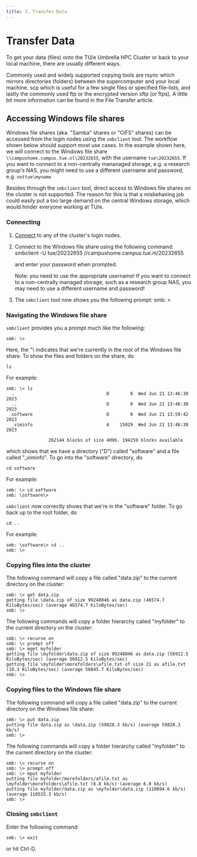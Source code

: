 ```yaml
---
title: 3. Transfer Data
---
```


# Transfer Data

To get your data (files) onto the TU/e Umbrella HPC Cluster or back to your local machine, there are usually different ways.

Commonly used and widely supported copying tools are rsync which mirrors directories (folders) between the supercomputer and your local machine. scp which is useful for a few single files or specified file-lists, and lastly the commonly used ftp or the encrypted version sftp (or ftps). A little bit more information can be found in the File Transfer article.


## Accessing Windows file shares
Windows file shares (aka. "Samba" shares or "CIFS" shares) can be
accessed from the login nodes using the `smbclient` tool. The workflow
shown below should support most use cases. In the example shown here, we
will connect to the Windows file share
`\\campushome.campus.tue.nl\20232655`, with the username `tue\20232655`.
If you want to connect to a non-centrally mananaged storage, e.g. a
research group's NAS, you might need to use a different username and
password, e.g. `nottue\myname`

Besides through the `smbclient` tool, direct access to Windows file
shares on the cluster is not supported. The reason for this is that a
misbehaving job could easily put a too large demand on the central
Windows storage, which would hinder everyone working at TU/e.

### Connecting

1.  [Connect](steps/access/cluster-access.md) to any
    of the cluster's login nodes.
2.  Connect to the Windows file share using the following command:
    smbclient -U tue/20232655 //campushome.campus.tue.nl/20232655

    and enter your password when prompted.

    Note: you need to use the appropriate username! If you want to
    connect to a non-centrally managed storage, such as a research group
    NAS, you may need to use a different username and password!
3.  The `smbclient` tool now shows you the following prompt:
    smb: \>

### Navigating the Windows file share

`smbclient` provides you a prompt much like the following:

    smb: \>

Here, the "\\ indicates that we're currently in the root of the Windows
file share. To show the files and folders on the share, do

    ls

For example:

    smb: \> ls
      .                                   D        0  Wed Jun 21 13:46:30 2023
      ..                                  D        0  Wed Jun 21 13:46:30 2023
      software                            D        0  Wed Jun 21 13:59:42 2023
      _viminfo                            A    15029  Wed Jun 21 13:46:30 2023

                    262144 blocks of size 4096. 194259 blocks available

which shows that we have a directory ("D") called "software" and a file
called "_viminfo". To go into the "software" directory, do

    cd software

For example:

    smb: \> cd software
    smb: \software\>

`smbclient` now correctly shows that we're in the "software" folder. To
go back up to the root folder, do

    cd ..

For example:

    smb: \software\> cd ..
    smb: \>

### Copying files into the cluster

The following command will copy a file called "data.zip" to the current
directory on the cluster:

    smb: \> get data.zip
    getting file \data.zip of size 99248046 as data.zip (46574.7 KiloBytes/sec) (average 46574.7 KiloBytes/sec)
    smb: \>

The following commands will copy a folder hierarchy called "myfolder" to
the current directory on the cluster:

    smb: \> recurse on
    smb: \> prompt off
    smb: \> mget myfolder
    getting file \myfolder\data.zip of size 99248046 as data.zip (56912.5 KiloBytes/sec) (average 56912.5 KiloBytes/sec)
    getting file \myfolder\morefolders\afile.txt of size 21 as afile.txt (10.3 KiloBytes/sec) (average 56845.7 KiloBytes/sec)
    smb: \>

### Copying files to the Windows file share

The following command will copy a file called "data.zip" to the current
directory on the Windows file share:

    smb: \> put data.zip
    putting file data.zip as \data.zip (59828.3 kb/s) (average 59828.3 kb/s)
    smb: \>

The following commands will copy a folder hierarchy called "myfolder" to
the current directory on the cluster:

    smb: \> recurse on
    smb: \> prompt off
    smb: \> mput myfolder
    putting file myfolder/morefolders/afile.txt as \myfolder\morefolders\afile.txt (6.8 kb/s) (average 6.8 kb/s)
    putting file myfolder/data.zip as \myfolder\data.zip (110894.6 kb/s) (average 110515.3 kb/s)
    smb: \>

### Closing `smbclient`

Enter the following command:

    smb: \> exit

or hit Ctrl-D.